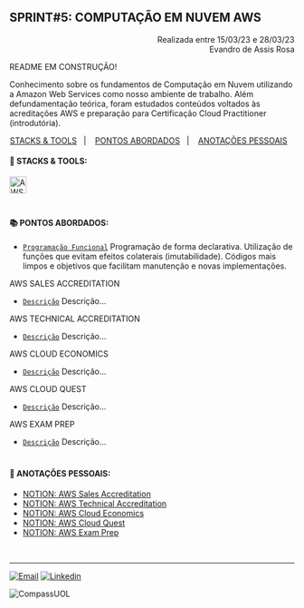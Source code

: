 ## SPRINT#5: COMPUTAÇÃO EM NUVEM AWS

<p align="right">
Realizada entre 15/03/23 e 28/03/23<br>
Evandro de Assis Rosa
</p>

README EM CONSTRUÇÃO!


Conhecimento sobre os fundamentos de Computação em Nuvem utilizando a Amazon Web Services como nosso ambiente de trabalho.
Além defundamentação teórica, foram estudados conteúdos voltados às acreditações AWS e preparação para Certificação Cloud Practitioner (introdutória).


<!------------------------------------SUMMARY-->
<p align="center">
<a href="https://github.com/nataliasguimaraes/compassuol/tree/main/sprint_5/certificados#rocket-stacks--tools">STACKS & TOOLS</a>&nbsp;&nbsp;&nbsp;|&nbsp;&nbsp;&nbsp;
  <a href="https://github.com/nataliasguimaraes/compassuol/tree/main/sprint_5/certificados#rocket-stacks--tools">PONTOS ABORDADOS</a>&nbsp;&nbsp;&nbsp;|&nbsp;&nbsp;&nbsp;
  <a href="https://github.com/nataliasguimaraes/compassuol/tree/main/sprint_5/certificados#rocket-stacks--tools">ANOTAÇÕES PESSOAIS</a>&nbsp;&nbsp;&nbsp;


 <!------------------------------------STACKS-->
#### :rocket: STACKS & TOOLS:
<p align="left">
  <a href="https://aws.amazon.com/pt/"><img  alt="AWS"  width="30" height="30" src="https://user-images.githubusercontent.com/104440384/226235895-9f4ff2ee-f73c-471a-8fdc-8cdb7e295295.png"><a/> 
<br>

  #
<!------------------------------------PRODUCTION SKILLS-->

#### 📚 PONTOS ABORDADOS:


 * [`Programação Funcional`](https://www.alura.com.br/artigos/programacao-funcional-o-que-e) Programação de forma declarativa. Utilização de funções que evitam efeitos colaterais (imutabilidade). Códigos mais limpos e objetivos que facilitam manutenção e novas implementações.

AWS SALES ACCREDITATION
 * [`Descrição`](LINK) Descrição...
    
AWS TECHNICAL ACCREDITATION
 * [`Descrição`](LINK) Descrição...
    
AWS CLOUD ECONOMICS
 * [`Descrição`](LINK) Descrição...
    
AWS CLOUD QUEST
 * [`Descrição`](LINK) Descrição...
    
AWS EXAM PREP
 * [`Descrição`](LINK) Descrição...    

#
<!------------------------------------ANOTAÇÕES-->
#### 📝 ANOTAÇÕES PESSOAIS:

   * <a href="https://www.notion.so/natycodes/AWS-Sales-Accreditation-Portuguese-Brazil-ce19635e99554f66a9eccee2be9e5837">NOTION: AWS Sales Accreditation</a>
   * <a href="https://www.notion.so/natycodes/AWS-Technical-Accreditation-Portuguese-Brazil-8296ec90039642d59cf5bd1bb14735b5">NOTION: AWS Technical Accreditation</a>
   * <a href="[LINK](https://www.notion.so/natycodes/AWS-Cloud-Economics-Accreditation-Portuguese-Brazil-49a1b232bffe4b7a86c70e77d63c206b)">NOTION: AWS Cloud Economics</a>
   * <a href="LINK">NOTION: AWS Cloud Quest</a>
   * <a href="LINK">NOTION: AWS Exam Prep</a>    
 <br>  
  
<hr>
   
[![Email](https://img.shields.io/badge/-Gmail-%23333?style=for-the-badge&logo=gmail&logoColor=white)](mailto:guimaraessnatalia@gmail.com)
[![Linkedin](https://img.shields.io/badge/-LinkedIn-%230077B5?style=for-the-badge&logo=linkedin&logoColor=white)](https://www.linkedin.com/in/natalia-guimar%C3%A3es-6a357721b)
   
![CompassUOL](https://user-images.githubusercontent.com/104440384/214567499-2dc24c5e-d882-4825-b953-f5a69a6be44e.jpg)
